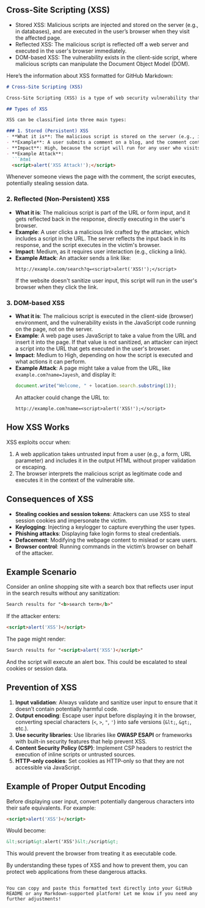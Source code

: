 ## Cross-Site Scripting (XSS)
* Stored XSS: Malicious scripts are injected and stored on the server (e.g., in databases), and are executed in the user’s browser when they visit the affected page.
* Reflected XSS: The malicious script is reflected off a web server and executed in the user's browser immediately.
* DOM-based XSS: The vulnerability exists in the client-side script, where malicious scripts can manipulate the Document Object Model (DOM).

Here’s the information about XSS formatted for GitHub Markdown:

```markdown
# Cross-Site Scripting (XSS)

Cross-Site Scripting (XSS) is a type of web security vulnerability that allows attackers to inject malicious scripts into webpages viewed by other users. These scripts can steal sensitive data, such as cookies, session tokens, or even take control of the user's browser.

## Types of XSS

XSS can be classified into three main types:

### 1. Stored (Persistent) XSS
- **What it is**: The malicious script is stored on the server (e.g., in a database) and displayed to users when they view the affected page.
- **Example**: A user submits a comment on a blog, and the comment contains a script. The script is stored in the database and runs whenever another user views the comment.
- **Impact**: High, because the script will run for any user who visits the affected page.
- **Example Attack**:
  ```html
  <script>alert('XSS Attack!');</script>
  ```
  Whenever someone views the page with the comment, the script executes, potentially stealing session data.

### 2. Reflected (Non-Persistent) XSS
- **What it is**: The malicious script is part of the URL or form input, and it gets reflected back in the response, directly executing in the user's browser.
- **Example**: A user clicks a malicious link crafted by the attacker, which includes a script in the URL. The server reflects the input back in its response, and the script executes in the victim's browser.
- **Impact**: Medium, as it requires user interaction (e.g., clicking a link).
- **Example Attack**:
  An attacker sends a link like:
  ```
  http://example.com/search?q=<script>alert('XSS!');</script>
  ```
  If the website doesn't sanitize user input, this script will run in the user's browser when they click the link.

### 3. DOM-based XSS
- **What it is**: The malicious script is executed in the client-side (browser) environment, and the vulnerability exists in the JavaScript code running on the page, not on the server.
- **Example**: A web page uses JavaScript to take a value from the URL and insert it into the page. If that value is not sanitized, an attacker can inject a script into the URL that gets executed in the user's browser.
- **Impact**: Medium to High, depending on how the script is executed and what actions it can perform.
- **Example Attack**:
  A page might take a value from the URL, like `example.com?name=Jayesh`, and display it:
  ```javascript
  document.write("Welcome, " + location.search.substring(1));
  ```
  An attacker could change the URL to:
  ```
  http://example.com?name=<script>alert('XSS!');</script>
  ```

## How XSS Works
XSS exploits occur when:
1. A web application takes untrusted input from a user (e.g., a form, URL parameter) and includes it in the output HTML without proper validation or escaping.
2. The browser interprets the malicious script as legitimate code and executes it in the context of the vulnerable site.

## Consequences of XSS
- **Stealing cookies and session tokens**: Attackers can use XSS to steal session cookies and impersonate the victim.
- **Keylogging**: Injecting a keylogger to capture everything the user types.
- **Phishing attacks**: Displaying fake login forms to steal credentials.
- **Defacement**: Modifying the webpage content to mislead or scare users.
- **Browser control**: Running commands in the victim’s browser on behalf of the attacker.

## Example Scenario
Consider an online shopping site with a search box that reflects user input in the search results without any sanitization:
```html
Search results for "<b>search term</b>"
```
If the attacker enters:
```html
<script>alert('XSS')</script>
```
The page might render:
```html
Search results for "<script>alert('XSS')</script>"
```
And the script will execute an alert box. This could be escalated to steal cookies or session data.

## Prevention of XSS
1. **Input validation**: Always validate and sanitize user input to ensure that it doesn’t contain potentially harmful code.
2. **Output encoding**: Escape user input before displaying it in the browser, converting special characters (`<`, `>`, `"`, `'`) into safe versions (`&lt;`, `&gt;`, etc.).
3. **Use security libraries**: Use libraries like **OWASP ESAPI** or frameworks with built-in security features that help prevent XSS.
4. **Content Security Policy (CSP)**: Implement CSP headers to restrict the execution of inline scripts or untrusted sources.
5. **HTTP-only cookies**: Set cookies as HTTP-only so that they are not accessible via JavaScript.

## Example of Proper Output Encoding
Before displaying user input, convert potentially dangerous characters into their safe equivalents. For example:
```html
<script>alert('XSS')</script>
```
Would become:
```html
&lt;script&gt;alert('XSS')&lt;/script&gt;
```
This would prevent the browser from treating it as executable code.

By understanding these types of XSS and how to prevent them, you can protect web applications from these dangerous attacks.
```

You can copy and paste this formatted text directly into your GitHub README or any Markdown-supported platform! Let me know if you need any further adjustments!
